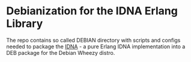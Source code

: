 # Debianization for the IDNA Erlang Library

The repo contains so called DEBIAN directory with
scripts and configs needed to package the
[IDNA](https://github.com/benoitc/erlang-idna) -
a pure Erlang IDNA implementation into a
DEB package for the Debian Wheezy distro.
